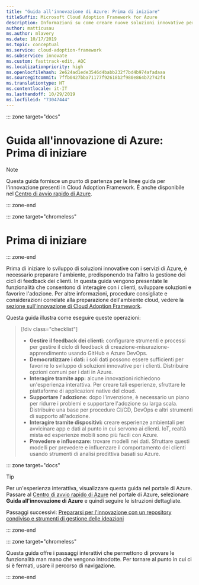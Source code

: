 ```yaml
---
title: "Guida all'innovazione di Azure: Prima di iniziare"
titleSuffix: Microsoft Cloud Adoption Framework for Azure
description: Informazioni su come creare nuove soluzioni innovative per i clienti con Azure.
author: matticusau
ms.author: mlavery
ms.date: 10/17/2019
ms.topic: conceptual
ms.service: cloud-adoption-framework
ms.subservice: innovate
ms.custom: fasttrack-edit, AQC
ms.localizationpriority: high
ms.openlocfilehash: 2e624ad1ede3546d4babb232f7bd4b974afadaaa
ms.sourcegitcommit: 7ffb0427bba71177f92618b2f980e864b72742f4
ms.translationtype: HT
ms.contentlocale: it-IT
ms.lasthandoff: 10/29/2019
ms.locfileid: "73047444"
---
```

::: zone target="docs"

# <a name="azure-innovation-guide-before-you-start"></a>Guida all'innovazione di Azure: Prima di iniziare

> [!NOTE]
> Questa guida fornisce un punto di partenza per le linee guida per l'innovazione presenti in Cloud Adoption Framework. È anche disponibile nel [Centro di avvio rapido di Azure](https://portal.azure.com/?feature.quickstart=true#blade/Microsoft_Azure_Resources/QuickstartCenterBlade).

::: zone-end

::: zone target="chromeless"

# <a name="before-you-start"></a>Prima di iniziare

::: zone-end

Prima di iniziare lo sviluppo di soluzioni innovative con i servizi di Azure, è necessario preparare l'ambiente, predisponendo tra l'altro la gestione dei cicli di feedback dei clienti. In questa guida vengono presentate le funzionalità che consentono di interagire con i clienti, sviluppare soluzioni e favorire l'adozione. Per altre informazioni, procedure consigliate e considerazioni correlate alla preparazione dell'ambiente cloud, vedere la [sezione sull'innovazione di Cloud Adoption Framework](../index.md).

Questa guida illustra come eseguire queste operazioni:

> [!div class="checklist"]
>
> - **Gestire il feedback dei clienti:** configurare strumenti e processi per gestire il ciclo di feedback di creazione-misurazione-apprendimento usando GitHub e Azure DevOps.
> - **Democratizzare i dati:** i soli dati possono essere sufficienti per favorire lo sviluppo di soluzioni innovative per i clienti. Distribuire opzioni comuni per i dati in Azure.
> - **Interagire tramite app:** alcune innovazioni richiedono un'esperienza interattiva. Per creare tali esperienze, sfruttare le piattaforme di applicazioni native del cloud.
> - **Supportare l'adozione:** dopo l'invenzione, è necessario un piano per ridurre i problemi e supportare l'adozione su larga scala. Distribuire una base per procedure CI/CD, DevOps e altri strumenti di supporto all'adozione.
> - **Interagire tramite dispositivi:** creare esperienze ambientali per avvicinare app e dati al punto in cui servono ai clienti. IoT, realtà mista ed esperienze mobili sono più facili con Azure.
> - **Prevedere e influenzare:** trovare modelli nei dati. Sfruttare questi modelli per prevedere e influenzare il comportamento dei clienti usando strumenti di analisi predittiva basati su Azure.

::: zone target="docs"

> [!TIP]
> Per un'esperienza interattiva, visualizzare questa guida nel portale di Azure. Passare al [Centro di avvio rapido di Azure](https://portal.azure.com/?feature.quickstart=true#blade/Microsoft_Azure_Resources/QuickstartCenterBlade) nel portale di Azure, selezionare **Guida all'innovazione di Azure** e quindi seguire le istruzioni dettagliate.

Passaggi successivi: [Prepararsi per l'innovazione con un repository condiviso e strumenti di gestione delle ideazioni](./adoption.md)

::: zone-end

::: zone target="chromeless"

Questa guida offre i passaggi interattivi che permettono di provare le funzionalità man mano che vengono introdotte. Per tornare al punto in cui ci si è fermati, usare il percorso di navigazione.

::: zone-end
